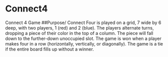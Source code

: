 # Connect4
Connect 4 Game
##Purpose/
Connect Four is played on a grid, 7 wide by 6 deep, with two players, 1 (red) and 2 (blue). 
The players alternate turns, dropping a piece of their color in the top of a column. The piece will fall down to the further-down unoccupied slot.
The game is won when a player makes four in a row (horizontally, vertically, or diagonally). 
The game is a tie if the entire board fills up without a winner.

